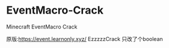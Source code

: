 # EventMacro-Crack
Minecraft EventMacro Crack

原版:https://event.learnonly.xyz/
EzzzzzCrack
只改了个boolean
